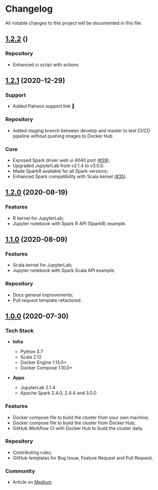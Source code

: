 # Changelog

All notable changes to this project will be documented in this file.

## [1.2.2](https://github.com/andre-marcos-perez/spark-standalone-cluster-on-docker/releases/tag/v1.2.2) ()

### Repository

 - Enhanced ci script with actions

## [1.2.1](https://github.com/andre-marcos-perez/spark-standalone-cluster-on-docker/releases/tag/v1.2.1) (2020-12-29)

### Support

 - Added Patreon support link :sparkling_heart:

### Repository

 - Added staging branch between develop and master to test CI/CD pipeline without pushing images to Docker Hub

### Core

 - Exposed Spark driver web ui 4040 port ([#39](https://github.com/cluster-apps-on-docker/spark-standalone-cluster-on-docker/issues/39));
 - Upgraded JupyterLab from v2.1.4 to v3.0.0.
 - Made SparkR available for all Spark versions;
 - Enhanced Spark compatibility with Scala kernel ([#35](https://github.com/cluster-apps-on-docker/spark-standalone-cluster-on-docker/issues/35)).
 
## [1.2.0](https://github.com/andre-marcos-perez/spark-standalone-cluster-on-docker/releases/tag/v1.2.0) (2020-08-19)

### Features

 - R kernel for JupyterLab;
 - Jupyter notebook with Spark R API (SparkR) example.

## [1.1.0](https://github.com/andre-marcos-perez/spark-standalone-cluster-on-docker/releases/tag/v1.1.0) (2020-08-09)

### Features

 - Scala kernel for JupyterLab;
 - Jupyter notebook with Spark Scala API example.

### Repository

 - Docs general improvements;
 - Pull request template refactored.

## [1.0.0](https://github.com/andre-marcos-perez/spark-standalone-cluster-on-docker/releases/tag/v1.0.0) (2020-07-30)

### Tech Stack

 - **Infra**
   - Python 3.7
   - Scala 2.12
   - Docker Engine 1.13.0+
   - Docker Compose 1.10.0+

 - **Apps**
   - JupyterLab 2.1.4
   - Apache Spark 2.4.0, 2.4.4 and 3.0.0

### Features

 - Docker compose file to build the cluster from your own machine;
 - Docker compose file to build the cluster from Docker Hub;
 - GitHub Workflow CI with Docker Hub to build the cluster daily.

### Repository

- Contributing rules;
- GitHub templates for Bug Issue, Feature Request and Pull Request.

### Community

 - Article on [Medium](https://towardsdatascience.com/apache-spark-cluster-on-docker-ft-a-juyterlab-interface-418383c95445).